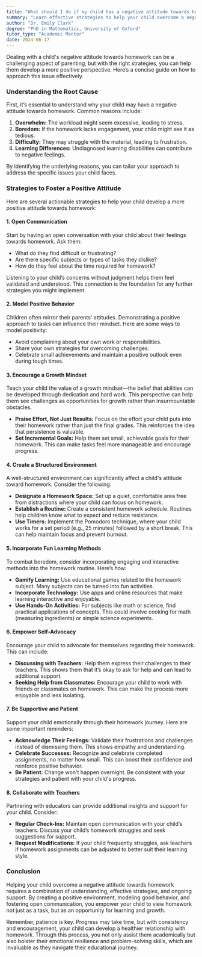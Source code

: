 ```yaml
---
title: "What should I do if my child has a negative attitude towards homework?"
summary: "Learn effective strategies to help your child overcome a negative attitude towards homework by understanding the root causes and providing support."
author: "Dr. Emily Clark"
degree: "PhD in Mathematics, University of Oxford"
tutor_type: "Academic Mentor"
date: 2024-06-17
---
```


Dealing with a child's negative attitude towards homework can be a challenging aspect of parenting, but with the right strategies, you can help them develop a more positive perspective. Here’s a concise guide on how to approach this issue effectively.

### Understanding the Root Cause

First, it’s essential to understand why your child may have a negative attitude towards homework. Common reasons include:

1. **Overwhelm:** The workload might seem excessive, leading to stress.
2. **Boredom:** If the homework lacks engagement, your child might see it as tedious.
3. **Difficulty:** They may struggle with the material, leading to frustration.
4. **Learning Differences:** Undiagnosed learning disabilities can contribute to negative feelings.

By identifying the underlying reasons, you can tailor your approach to address the specific issues your child faces.

### Strategies to Foster a Positive Attitude

Here are several actionable strategies to help your child develop a more positive attitude towards homework:

#### 1. **Open Communication**

Start by having an open conversation with your child about their feelings towards homework. Ask them:
- What do they find difficult or frustrating?
- Are there specific subjects or types of tasks they dislike?
- How do they feel about the time required for homework?

Listening to your child’s concerns without judgment helps them feel validated and understood. This connection is the foundation for any further strategies you might implement.

#### 2. **Model Positive Behavior**

Children often mirror their parents' attitudes. Demonstrating a positive approach to tasks can influence their mindset. Here are some ways to model positivity:
- Avoid complaining about your own work or responsibilities.
- Share your own strategies for overcoming challenges.
- Celebrate small achievements and maintain a positive outlook even during tough times.

#### 3. **Encourage a Growth Mindset**

Teach your child the value of a growth mindset—the belief that abilities can be developed through dedication and hard work. This perspective can help them see challenges as opportunities for growth rather than insurmountable obstacles.

- **Praise Effort, Not Just Results:** Focus on the effort your child puts into their homework rather than just the final grades. This reinforces the idea that persistence is valuable.
- **Set Incremental Goals:** Help them set small, achievable goals for their homework. This can make tasks feel more manageable and encourage progress.

#### 4. **Create a Structured Environment**

A well-structured environment can significantly affect a child's attitude toward homework. Consider the following:

- **Designate a Homework Space:** Set up a quiet, comfortable area free from distractions where your child can focus on homework.
- **Establish a Routine:** Create a consistent homework schedule. Routines help children know what to expect and reduce resistance.
- **Use Timers:** Implement the Pomodoro technique, where your child works for a set period (e.g., 25 minutes) followed by a short break. This can help maintain focus and prevent burnout.

#### 5. **Incorporate Fun Learning Methods**

To combat boredom, consider incorporating engaging and interactive methods into the homework routine. Here’s how:

- **Gamify Learning:** Use educational games related to the homework subject. Many subjects can be turned into fun activities.
- **Incorporate Technology:** Use apps and online resources that make learning interactive and enjoyable.
- **Use Hands-On Activities:** For subjects like math or science, find practical applications of concepts. This could involve cooking for math (measuring ingredients) or simple science experiments.

#### 6. **Empower Self-Advocacy**

Encourage your child to advocate for themselves regarding their homework. This can include:

- **Discussing with Teachers:** Help them express their challenges to their teachers. This shows them that it’s okay to ask for help and can lead to additional support.
- **Seeking Help from Classmates:** Encourage your child to work with friends or classmates on homework. This can make the process more enjoyable and less isolating.

#### 7. **Be Supportive and Patient**

Support your child emotionally through their homework journey. Here are some important reminders:

- **Acknowledge Their Feelings:** Validate their frustrations and challenges instead of dismissing them. This shows empathy and understanding.
- **Celebrate Successes:** Recognize and celebrate completed assignments, no matter how small. This can boost their confidence and reinforce positive behavior.
- **Be Patient:** Change won't happen overnight. Be consistent with your strategies and patient with your child's progress.

#### 8. **Collaborate with Teachers**

Partnering with educators can provide additional insights and support for your child. Consider:

- **Regular Check-Ins:** Maintain open communication with your child’s teachers. Discuss your child’s homework struggles and seek suggestions for support.
- **Request Modifications:** If your child frequently struggles, ask teachers if homework assignments can be adjusted to better suit their learning style.

### Conclusion

Helping your child overcome a negative attitude towards homework requires a combination of understanding, effective strategies, and ongoing support. By creating a positive environment, modeling good behavior, and fostering open communication, you empower your child to view homework not just as a task, but as an opportunity for learning and growth. 

Remember, patience is key. Progress may take time, but with consistency and encouragement, your child can develop a healthier relationship with homework. Through this process, you not only assist them academically but also bolster their emotional resilience and problem-solving skills, which are invaluable as they navigate their educational journey.
    